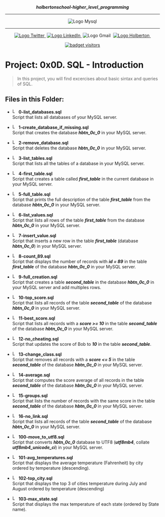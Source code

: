 <div align=center>

***holbertonschool-higher_level_programming***
<hr />
 <img src="https://raw.githubusercontent.com/jepez90/jepez90.github.io/master/img/Readme_media/banner_mysql.svg" alt="Logo Mysql" style="max-width:80%;">
 <hr />
<a href="https://twitter.com/Jepez90"><img src="https://img.shields.io/twitter/url?label=%40Jepez90&style=social&url=https%3A%2F%2Ftwitter.com%2FJepez90" alt="Logo Twitter">&nbsp;</a>
<a href="https://www.linkedin.com/in/jepez90/"><img src="https://img.shields.io/badge/jepez90-%230077B5.svg?&logo=linkedin&logoColor=white" alt="Logo LinkedIn">&nbsp;</a>
<img src="https://img.shields.io/badge/jepez90-white?style=flat&logo=gmail" alt="Logo Gmail">&nbsp;
<a href="https://twitter.com/HolbertonCOL"><img src="https://img.shields.io/badge/Holberton_School-red" alt="Logo Holberton">&nbsp;</a>

<a href="https://github.com/jepez90"><img src="https://visitor-badge.glitch.me/badge?page_id=jepez90.HigherLevelProgram.0x0D&" alt="badget visitors"></a>
</div>

# Project: 0x0D. SQL - Introduction

> In this project, you will find excercises about basic sintax and queries of SQL.


## Files in this Folder:


* <img src="https://raw.githubusercontent.com/jepez90/jepez90.github.io/master/img/Readme_media/logo_code_file.svg" alt="Logo Code" height="16"> **0-list_databases.sql**<br />
Script that lists all databases of your MySQL server.

* <img src="https://raw.githubusercontent.com/jepez90/jepez90.github.io/master/img/Readme_media/logo_code_file.svg" alt="Logo Code" height="16"> **1-create_database_if_missing.sql**<br />
Script that creates the database ***hbtn_0c_0*** in your MySQL server.

* <img src="https://raw.githubusercontent.com/jepez90/jepez90.github.io/master/img/Readme_media/logo_code_file.svg" alt="Logo Code" height="16"> **2-remove_database.sql**<br />
Script that deletes the database ***hbtn_0c_0*** in your MySQL server.

* <img src="https://raw.githubusercontent.com/jepez90/jepez90.github.io/master/img/Readme_media/logo_code_file.svg" alt="Logo Code" height="16"> **3-list_tables.sql**<br />
Script that lists all the tables of a database in your MySQL server.

* <img src="https://raw.githubusercontent.com/jepez90/jepez90.github.io/master/img/Readme_media/logo_code_file.svg" alt="Logo Code" height="16"> **4-first_table.sql**<br />
Script that creates a table called ***first_table*** in the current database in your MySQL server.

* <img src="https://raw.githubusercontent.com/jepez90/jepez90.github.io/master/img/Readme_media/logo_code_file.svg" alt="Logo Code" height="16"> **5-full_table.sql**<br />
Script that prints the full description of the table ***first_table*** from the database ***hbtn_0c_0*** in your MySQL server.

* <img src="https://raw.githubusercontent.com/jepez90/jepez90.github.io/master/img/Readme_media/logo_code_file.svg" alt="Logo Code" height="16"> **6-list_values.sql**<br />
Script that lists all rows of the table ***first_table*** from the database ***hbtn_0c_0*** in your MySQL server.

* <img src="https://raw.githubusercontent.com/jepez90/jepez90.github.io/master/img/Readme_media/logo_code_file.svg" alt="Logo Code" height="16"> **7-insert_value.sql**<br />
Script that inserts a new row in the table ***first_table*** (database ***hbtn_0c_0***) in your MySQL server.

* <img src="https://raw.githubusercontent.com/jepez90/jepez90.github.io/master/img/Readme_media/logo_code_file.svg" alt="Logo Code" height="16"> **8-count_89.sql**<br />
Script that displays the number of records with ***id = 89*** in the table ***first_table*** of the database ***hbtn_0c_0*** in your MySQL server.

* <img src="https://raw.githubusercontent.com/jepez90/jepez90.github.io/master/img/Readme_media/logo_code_file.svg" alt="Logo Code" height="16"> **9-full_creation.sql**<br />
Script that creates a table ***second_table*** in the database ***hbtn_0c_0*** in your MySQL server and add multiples rows.

* <img src="https://raw.githubusercontent.com/jepez90/jepez90.github.io/master/img/Readme_media/logo_code_file.svg" alt="Logo Code" height="16"> **10-top_score.sql**<br />
Script that lists all records of the table ***second_table*** of the database ***hbtn_0c_0*** in your MySQL server.

* <img src="https://raw.githubusercontent.com/jepez90/jepez90.github.io/master/img/Readme_media/logo_code_file.svg" alt="Logo Code" height="16"> **11-best_score.sql**<br />
Script that lists all records with a ***score &gt;= 10*** in the table ***second_table*** of the database ***hbtn_0c_0*** in your MySQL server.

* <img src="https://raw.githubusercontent.com/jepez90/jepez90.github.io/master/img/Readme_media/logo_code_file.svg" alt="Logo Code" height="16"> **12-no_cheating.sql**<br />
Script that updates the score of Bob to ***10*** in the table ***second_table***.

* <img src="https://raw.githubusercontent.com/jepez90/jepez90.github.io/master/img/Readme_media/logo_code_file.svg" alt="Logo Code" height="16"> **13-change_class.sql**<br />
Script that removes all records with a ***score &lt;= 5*** in the table ***second_table*** of the database ***hbtn_0c_0*** in your MySQL server.

* <img src="https://raw.githubusercontent.com/jepez90/jepez90.github.io/master/img/Readme_media/logo_code_file.svg" alt="Logo Code" height="16"> **14-average.sql**<br />
Script that computes the score average of all records in the table ***second_table*** of the database ***hbtn_0c_0*** in your MySQL server.

* <img src="https://raw.githubusercontent.com/jepez90/jepez90.github.io/master/img/Readme_media/logo_code_file.svg" alt="Logo Code" height="16"> **15-groups.sql**<br />
Script that lists the number of records with the same score in the table ***second_table*** of the database ***hbtn_0c_0*** in your MySQL server.

* <img src="https://raw.githubusercontent.com/jepez90/jepez90.github.io/master/img/Readme_media/logo_code_file.svg" alt="Logo Code" height="16"> **16-no_link.sql**<br />
Script that lists all records of the table ***second_table*** of the database ***hbtn_0c_0*** in your MySQL server.

* <img src="https://raw.githubusercontent.com/jepez90/jepez90.github.io/master/img/Readme_media/logo_code_file.svg" alt="Logo Code" height="16"> **100-move_to_utf8.sql**<br />
Script that converts ***hbtn_0c_0*** database to UTF8 (***utf8mb4***, collate ***utf8mb4_unicode_ci***) in your MySQL server.

* <img src="https://raw.githubusercontent.com/jepez90/jepez90.github.io/master/img/Readme_media/logo_code_file.svg" alt="Logo Code" height="16"> **101-avg_temperatures.sql**<br />
Script that displays the average temperature (Fahrenheit) by city ordered by temperature (descending).

* <img src="https://raw.githubusercontent.com/jepez90/jepez90.github.io/master/img/Readme_media/logo_code_file.svg" alt="Logo Code" height="16"> **102-top_city.sql**<br />
Script that displays the top 3 of cities temperature during July and August ordered by temperature (descending)

* <img src="https://raw.githubusercontent.com/jepez90/jepez90.github.io/master/img/Readme_media/logo_code_file.svg" alt="Logo Code" height="16"> **103-max_state.sql**<br />
Script that displays the max temperature of each state (ordered by State name).
